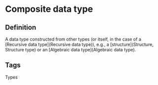 # Composite data type

## Definition
A data type constructed from other types (or itself, in the case of a [Recursive data type](Recursive data type)), e.g., a [structure](Structure, Structure type) or an [Algebraic data type](Algebraic data type).

## Tags
Types


